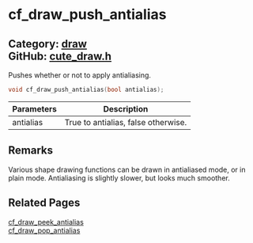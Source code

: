 # cf_draw_push_antialias

Category: [draw](https://github.com/RandyGaul/cute_framework/blob/master/docs/api_reference?id=draw)  
GitHub: [cute_draw.h](https://github.com/RandyGaul/cute_framework/blob/master/include/cute_draw.h)  
---

Pushes whether or not to apply antialiasing.

```cpp
void cf_draw_push_antialias(bool antialias);
```

Parameters | Description
--- | ---
antialias | True to antialias, false otherwise.

## Remarks

Various shape drawing functions can be drawn in antialiased mode, or in plain mode. Antialiasing is slightly slower,
but looks much smoother.

## Related Pages

[cf_draw_peek_antialias](https://github.com/RandyGaul/cute_framework/blob/master/docs/draw/cf_draw_peek_antialias.md)  
[cf_draw_pop_antialias](https://github.com/RandyGaul/cute_framework/blob/master/docs/draw/cf_draw_pop_antialias.md)  
